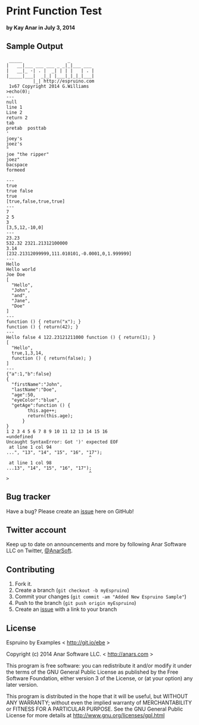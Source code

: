# Print Function Test

**by Kay Anar in July 3, 2014**

## Sample Output
````
 _____                 _
|   __|___ ___ ___ _ _|_|___ ___
|   __|_ -| . |  _| | | |   | . |
|_____|___|  _|_| |___|_|_|_|___|
          |_| http://espruino.com
 1v67 Copyright 2014 G.Williams
>echo(0);
---
null
line 1
Line 2
return 2
tab
pretab	posttab
'
joey's
joez's
"
joe "the ripper"
joez"
bacspace
formeed
 
---
true
true false
true
[true,false,true,true]
---
7
2 5
3
[3,5,12,-10,0]
---
23.23
532.32 2321.21312100000
3.14
[232.21312099999,111.010101,-0.0001,0,1.999999]
---
Hello
Hello world
Joe Doe
[
  "Hello",
  "John",
  "and",
  "Jane",
  "Doe"
]
---
function () { return("x"); }
function () { return(42); }
---
Hello false 4 122.23121211000 function () { return(1); }
[
  "Hello",
  true,1,3,14,
  function () { return(false); }
]
---
{"a":1,"b":false}
{
  "firstName":"John",
  "lastName":"Doe",
  "age":50,
  "eyeColor":"blue",
  "getAge":function () {
        this.age++;
        return(this.age);
      }
}
1 2 3 4 5 6 7 8 9 10 11 12 13 14 15 16
=undefined
Uncaught SyntaxError: Got ')' expected EOF
 at line 1 col 94
...", "13", "14", "15", "16", "17");
                               ^
 at line 1 col 98
...13", "14", "15", "16", "17");
                               ^
> 
````


## Bug tracker

Have a bug? Please create an [issue](https://github.com/anars/Espruino/issues) here on GitHub!

## Twitter account

Keep up to date on announcements and more by following Anar Software LLC on Twitter, [@AnarSoft](http://twitter.com/AnarSoft).

## Contributing

1. Fork it.
2. Create a branch (`git checkout -b myEspruino`)
3. Commit your changes (`git commit -am "Added New Espruino Sample"`)
4. Push to the branch (`git push origin myEspruino`)
5. Create an [issue](https://github.com/anars/Espruino/issues) with a link to your branch

## License

Espruino by Examples < http://git.io/ebe >

Copyright (c) 2014 Anar Software LLC. < http://anars.com >

This program is free software: you can redistribute it and/or modify it under the terms of the GNU General Public License as published by the Free Software Foundation, either version 3 of the License, or (at your option) any later version.

This program is distributed in the hope that it will be useful, but WITHOUT ANY WARRANTY; without even the implied warranty of MERCHANTABILITY or FITNESS FOR A PARTICULAR PURPOSE. See the GNU General Public License for more details at http://www.gnu.org/licenses/gpl.html


